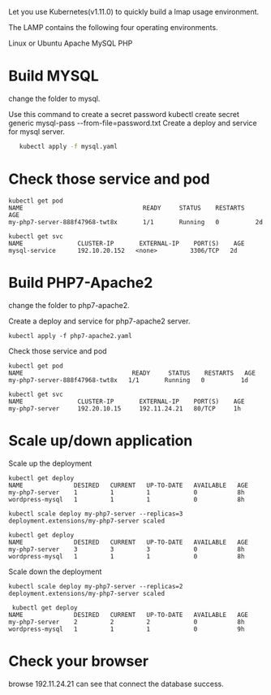 Let you use Kubernetes(v1.11.0) to quickly build a lmap usage environment.

The LAMP contains the following four operating environments.

Linux or Ubuntu
Apache
MySQL
PHP

Build MYSQL
=============
change the folder to mysql.

Use this command to create a secret password
kubectl create secret generic mysql-pass --from-file=password.txt
Create a deploy and service for mysql server.

```sh
   kubectl apply -f mysql.yaml
```

# Check those service and pod
```
kubectl get pod
NAME                                 READY     STATUS    RESTARTS   AGE
my-php7-server-888f47968-twt8x       1/1       Running   0          2d
```
```
kubectl get svc
NAME               CLUSTER-IP       EXTERNAL-IP    PORT(S)    AGE
mysql-service      192.10.20.152   <none>         3306/TCP   2d
```

# Build PHP7-Apache2
change the folder to php7-apache2.

Create a deploy and service for php7-apache2 server.
```
kubectl apply -f php7-apache2.yaml
```

Check those service and pod
```
kubectl get pod
NAME                              READY     STATUS    RESTARTS   AGE
my-php7-server-888f47968-twt8x   1/1       Running   0          1d
```
```
kubectl get svc
NAME               CLUSTER-IP       EXTERNAL-IP    PORT(S)    AGE
my-php7-server     192.20.10.15     192.11.24.21   80/TCP     1h
```

# Scale up/down application
Scale up the deployment
```
kubectl get deploy
NAME              DESIRED   CURRENT   UP-TO-DATE   AVAILABLE   AGE
my-php7-server    1         1         1            0           8h
wordpress-mysql   1         1         1            0           8h
```

```
kubectl scale deploy my-php7-server --replicas=3
deployment.extensions/my-php7-server scaled
```

```
kubectl get deploy
NAME              DESIRED   CURRENT   UP-TO-DATE   AVAILABLE   AGE
my-php7-server    3         3         3            0           8h
wordpress-mysql   1         1         1            0           8h
````
Scale down the deployment

```
kubectl scale deploy my-php7-server --replicas=2
deployment.extensions/my-php7-server scaled
```

```
 kubectl get deploy
NAME              DESIRED   CURRENT   UP-TO-DATE   AVAILABLE   AGE
my-php7-server    2         2         2            0           8h
wordpress-mysql   1         1         1            0           9h
```

# Check your browser
browse 192.11.24.21 can see that connect the database success.
